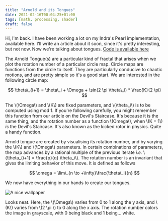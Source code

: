 ```yaml
---
title: "Arnold and its Tongues"
date: 2021-02-16T00:04:25+01:00
tags: [math, processing, shader] 
draft: false 
---
```


Hi, I'm back. I have been working a lot on my Indra's Pearl implementation, available here. I'll write an article about it soon, since it's pretty interesting, but not now. Now we're talking about tongues. [Code is available here](https://github.com/epsln/processingSketches/tree/main/circleMap)

The Arnold Tongue(s) are a particular kind of fractal that arises when we plot the rotation number of a particular circle map. Circle maps are functions from the circle to itself. They are particularly conducive to chaotic motions, and are pretty simple so it's a good start. We are interested in the following circle map:

$$ \theta\_{i+1} = \theta\_i + \Omega + \sin(2  \pi  \theta\_i) * \frac{K}{2 \pi} $$

The \\(\Omega\\) and \\(K\\) are fixed parameters, and \\(\theta\_i\\) is to be computed using mod 1. If you're following carefully, you might remember this function from our article on the Devil's Staircase. It's because it is the same thing, and the rotation number as a function \\(Omega\\), when \\(K = 1\\) _is_ the Devil's  Staircase. It's also known as the kicked rotor in physics. Quite a handy function.

Arnold tongue are created by visualising its rotation number, and by varying the \\(K\\) and \\(\Omega\\) parameters. In certain combinations of parameters, the map advances by a rational multiple of the previous iterate _i.e._ \\(\theta\_{i+1} = \frac{p}{q} \theta\_i\\). The rotation number is an invariant that gives the limiting behavior of this move. It is defined as follows

$$ \omega = \lim\_{n \to +\infty}\frac{\theta\_i}{n} $$ 


We now have everything in our hands to create our tongues.


![A nice wallpaper](/tongues/FHD.jpg)

Looks neat. Here, the \\(\Omega\\) varies from 0 to 1 along the y axis, and \\(K\\) varies from \\(2 \pi \\) to 0 along the x axis. The rotation number colors the image in grayscale, with 0 being black and 1 being... white. 
